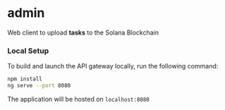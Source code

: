 # admin

Web client to upload **tasks** to the Solana Blockchain

### Local Setup

To build and launch the API gateway locally, run the following command:

```bash
npm install
ng serve --port 8080
```

The application will be hosted on `localhost:8080`
